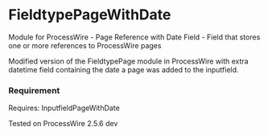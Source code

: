 FieldtypePageWithDate
=====================

Module for ProcessWire - Page Reference with Date Field - Field that stores one or more references to ProcessWire pages

Modified version of the FieldtypePage module in ProcessWire with extra datetime field containing the date a page was added to the inputfield.

### Requirement
Requires: InputfieldPageWithDate

Tested on ProcessWire 2.5.6 dev
